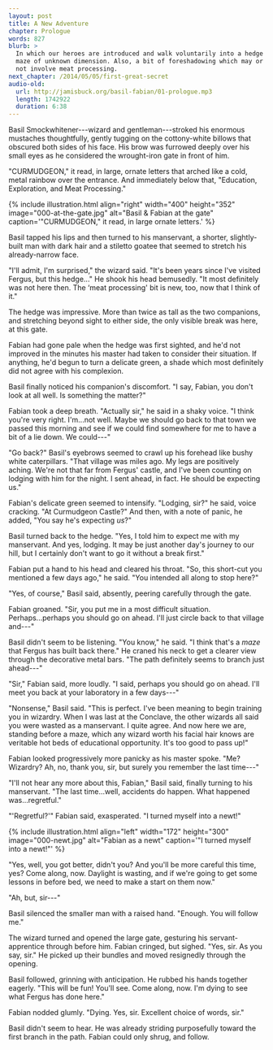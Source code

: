 ```yaml
---
layout: post
title: A New Adventure
chapter: Prologue
words: 827
blurb: >
  In which our heroes are introduced and walk voluntarily into a hedge
  maze of unknown dimension. Also, a bit of foreshadowing which may or may
  not involve meat processing.
next_chapter: /2014/05/05/first-great-secret
audio-old:
  url: http://jamisbuck.org/basil-fabian/01-prologue.mp3
  length: 1742922
  duration: 6:38
---
```


Basil Smockwhitener---wizard and gentleman---stroked his enormous mustaches thoughtfully, gently tugging on the cottony-white billows that obscured both sides of his face. His brow was furrowed deeply over his small eyes as he considered the wrought-iron gate in front of him.

"CURMUDGEON," it read, in large, ornate letters that arched like a cold, metal rainbow over the entrance. And immediately below that, "Education, Exploration, and Meat Processing."

{% include illustration.html align="right" width="400" height="352" image="000-at-the-gate.jpg" alt="Basil & Fabian at the gate" caption='"CURMUDGEON," it read, in large ornate letters.' %}

Basil tapped his lips and then turned to his manservant, a shorter, slightly-built man with dark hair and a stiletto goatee that seemed to stretch his already-narrow face.

"I'll admit, I'm surprised," the wizard said. "It's been years since I've visited Fergus, but this hedge..." He shook his head bemusedly. "It most definitely was not here then. The ‘meat processing' bit is new, too, now that I think of it."

The hedge was impressive. More than twice as tall as the two companions, and stretching beyond sight to either side, the only visible break was here, at this gate.

Fabian had gone pale when the hedge was first sighted, and he'd not improved in the minutes his master had taken to consider their situation. If anything, he'd begun to turn a delicate green, a shade which most definitely did not agree with his complexion.

Basil finally noticed his companion's discomfort. "I say, Fabian, you don't look at all well. Is something the matter?"

Fabian took a deep breath. "Actually sir," he said in a shaky voice. "I think you're very right. I'm...not well. Maybe we should go back to that town we passed this morning and see if we could find somewhere for me to have a bit of a lie down. We could---"

"Go back?" Basil's eyebrows seemed to crawl up his forehead like bushy white caterpillars. "That village was miles ago. My legs are positively aching. We're not that far from Fergus' castle, and I've been counting on lodging with him for the night. I sent ahead, in fact. He should be expecting us."

Fabian's delicate green seemed to intensify. "Lodging, sir?" he said, voice cracking. "At Curmudgeon Castle?" And then, with a note of panic, he added, "You say he's expecting *us*?"

Basil turned back to the hedge. "Yes, I told him to expect me with my manservant. And yes, lodging. It may be just another day's journey to our hill, but I certainly don't want to go it without a break first."

Fabian put a hand to his head and cleared his throat. "So, this short-cut you mentioned a few days ago," he said. "You intended all along to stop here?"

"Yes, of course," Basil said, absently, peering carefully through the gate.

Fabian groaned. "Sir, you put me in a most difficult situation. Perhaps...perhaps you should go on ahead. I'll just circle back to that village and---"

Basil didn't seem to be listening. "You know," he said. "I think that's a *maze* that Fergus has built back there." He craned his neck to get a clearer view through the decorative metal bars. "The path definitely seems to branch just ahead---"

"Sir," Fabian said, more loudly. "I said, perhaps you should go on ahead. I'll meet you back at your laboratory in a few days---"

"Nonsense," Basil said. "This is perfect. I've been meaning to begin training you in wizardry. When I was last at the Conclave, the other wizards all said you were wasted as a manservant. I quite agree. And now here we are, standing before a maze, which any wizard worth his facial hair knows are veritable hot beds of educational opportunity. It's too good to pass up!"

Fabian looked progressively more panicky as his master spoke. "Me? Wizardry? Ah, no, thank you, sir, but surely you remember the last time---"

"I'll not hear any more about this, Fabian," Basil said, finally turning to his manservant. "The last time...well, accidents do happen. What happened was...regretful."

"'Regretful?'" Fabian said, exasperated. "I turned myself into a newt!"

{% include illustration.html align="left" width="172" height="300" image="000-newt.jpg" alt="Fabian as a newt" caption='"I turned myself into a newt!"' %}

"Yes, well, you got better, didn't you? And you'll be more careful this time, yes? Come along, now. Daylight is wasting, and if we're going to get some lessons in before bed, we need to make a start on them now."

"Ah, but, sir---"

Basil silenced the smaller man with a raised hand. "Enough. You will follow me."

The wizard turned and opened the large gate, gesturing his servant-apprentice through before him. Fabian cringed, but sighed. "Yes, sir. As you say, sir." He picked up their bundles and moved resignedly through the opening.

Basil followed, grinning with anticipation. He rubbed his hands together eagerly. "This will be fun! You'll see. Come along, now. I'm dying to see what Fergus has done here."

Fabian nodded glumly. "Dying. Yes, sir. Excellent choice of words, sir."

Basil didn't seem to hear. He was already striding purposefully toward the first branch in the path. Fabian could only shrug, and follow.
